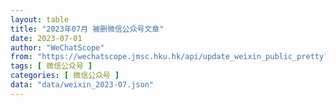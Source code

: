 ```yaml
---
layout: table
title: "2023年07月 被删微信公众号文章"
date: 2023-07-01
author: "WeChatScope"
from: "https://wechatscope.jmsc.hku.hk/api/update_weixin_public_pretty?days="
tags: [ 微信公众号 ]
categories: [ 微信公众号 ]
data: "data/weixin_2023-07.json"
---
```

